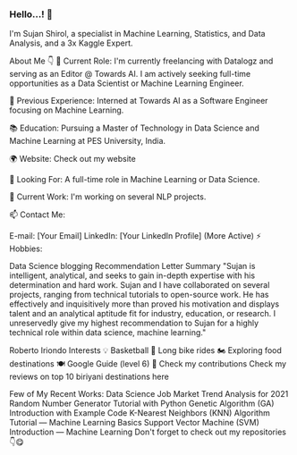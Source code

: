 ### Hello...! 👋
I'm Sujan Shirol, a specialist in Machine Learning, Statistics, and Data Analysis, and a 3x Kaggle Expert.

About Me 👇
🎯 Current Role:
I'm currently freelancing with Datalogz and serving as an Editor @ Towards AI. I am actively seeking full-time opportunities as a Data Scientist or Machine Learning Engineer.

🥇 Previous Experience:
Interned at Towards AI as a Software Engineer focusing on Machine Learning.

📚 Education:
Pursuing a Master of Technology in Data Science and Machine Learning at PES University, India.

🌍 Website:
Check out my website

🚀 Looking For:
A full-time role in Machine Learning or Data Science.

💬 Current Work:
I'm working on several NLP projects.

📫 Contact Me:

E-mail: [Your Email]
LinkedIn: [Your LinkedIn Profile] (More Active)
⚡ Hobbies:

Data Science blogging
Recommendation Letter Summary
"Sujan is intelligent, analytical, and seeks to gain in-depth expertise with his determination and hard work. Sujan and I have collaborated on several projects, ranging from technical tutorials to open-source work. He has effectively and inquisitively more than proved his motivation and displays talent and an analytical aptitude fit for industry, education, or research. I unreservedly give my highest recommendation to Sujan for a highly technical role within data science, machine learning."

Roberto Iriondo
Interests 💡
Basketball 🏀
Long bike rides 🏍️
Exploring food destinations 🍽
Google Guide (level 6) 🤠 Check my contributions
Check my reviews on top 10 biriyani destinations here

Few of My Recent Works:
Data Science Job Market Trend Analysis for 2021
Random Number Generator Tutorial with Python
Genetic Algorithm (GA) Introduction with Example Code
K-Nearest Neighbors (KNN) Algorithm Tutorial — Machine Learning Basics
Support Vector Machine (SVM) Introduction — Machine Learning
Don't forget to check out my repositories 👇😋

